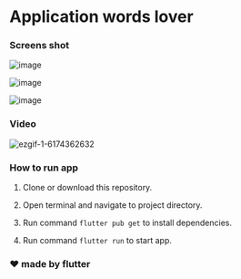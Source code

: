 # Application words lover

### Screens shot

![image](https://github.com/thanarack/fluter-words-lover/assets/10512885/62177fd1-01cd-4abc-9420-5268e72ce330)


![image](https://github.com/thanarack/fluter-words-lover/assets/10512885/c0fd0e72-59a3-4212-ac3d-12d0343b60a4)


![image](https://github.com/thanarack/fluter-words-lover/assets/10512885/36404876-528a-4939-a030-5bfaf6674368)


### Video
![ezgif-1-6174362632](https://github.com/thanarack/flutter-words-lover/assets/10512885/82391087-5790-43c5-baed-2abdfc120ae2)


### How to run app

1. Clone or download this repository.

2. Open terminal and navigate to project directory.

3. Run command `flutter pub get` to install dependencies.

4. Run command `flutter run` to start app.

### ❤️ made by flutter
